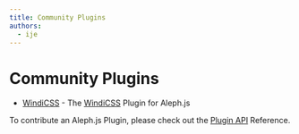 ```yaml
---
title: Community Plugins
authors:
  - ije
---
```


# Community Plugins

- [WindiCSS](https://deno.land/x/aleph_plugin_windicss) - The
  [WindiCSS](https://windicss.org/) Plugin for Aleph.js

To contribute an Aleph.js Plugin, please check out the
[Plugin API](/docs/api-reference/plugin-api) Reference.
